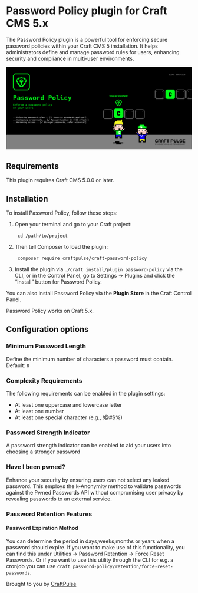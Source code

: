 # Password Policy plugin for Craft CMS 5.x

The Password Policy plugin is a powerful tool for enforcing secure password policies within your Craft CMS 5 installation. 
It helps administrators define and manage password rules for users, enhancing security and compliance in multi-user environments.

![Screenshot](./resources/img/password-policy.jpg)

## Requirements

This plugin requires Craft CMS 5.0.0 or later.

## Installation

To install Password Policy, follow these steps:

1. Open your terminal and go to your Craft project:

        cd /path/to/project

2. Then tell Composer to load the plugin:

        composer require craftpulse/craft-password-policy

3. Install the plugin via `./craft install/plugin password-policy` via the CLI, or in the Control Panel, go to Settings → Plugins and click the “Install” button for Password Policy.

You can also install Password Policy via the **Plugin Store** in the Craft Control Panel.

Password Policy works on Craft 5.x.

## Configuration options

### Minimum Password Length
Define the minimum number of characters a password must contain.
Default: `8`

### Complexity Requirements
The following requirements can be enabled in the plugin settings:

- At least one uppercase and lowercase letter
- At least one number
- At least one special character (e.g., !@#$%)

### Password Strength Indicator
A password strength indicator can be enabled to aid your users into choosing a stronger password

### Have I been pwned?
Enhance your security by ensuring users can not select any leaked password. This employs the k-Anonymity method to validate passwords against the Pwned Passwords API without compromising user privacy by revealing passwords to an external service.

### Password Retention Features
#### Password Expiration Method
You can determine the period in days,weeks,months or years when a password should expire. If you want to make use of this functionality, you can find this under Utilities → Password Retention → Force Reset Passwords.
Or if you want to use this utility through the CLI for e.g. a cronjob you can use `craft password-policy/retention/force-reset-passwords`.


Brought to you by [CraftPulse](https://craftpulse.com/)
